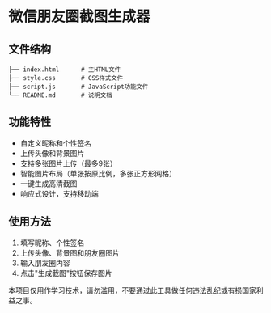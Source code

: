 # 微信朋友圈截图生成器

## 文件结构

```
├── index.html      # 主HTML文件
├── style.css       # CSS样式文件
├── script.js       # JavaScript功能文件
└── README.md       # 说明文档
```

## 功能特性

- 自定义昵称和个性签名
- 上传头像和背景图片
- 支持多张图片上传（最多9张）
- 智能图片布局（单张按原比例，多张正方形网格）
- 一键生成高清截图
- 响应式设计，支持移动端

## 使用方法

1. 填写昵称、个性签名
2. 上传头像、背景图和朋友圈图片
3. 输入朋友圈内容
4. 点击"生成截图"按钮保存图片

本项目仅用作学习技术，请勿滥用，不要通过此工具做任何违法乱纪或有损国家利益之事。

